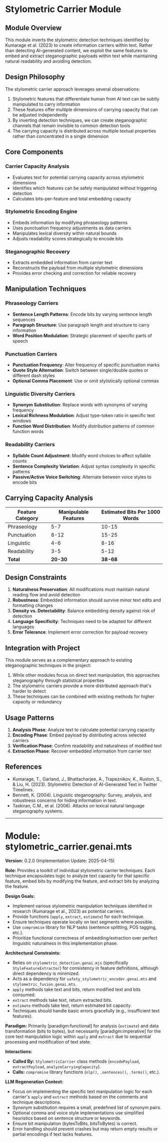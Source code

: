 # Stylometric Carrier Module

## Module Overview
This module inverts the stylometric detection techniques identified by Kumarage et al. (2023) to create information carriers within text. Rather than detecting AI-generated content, we exploit the same features to embed and extract steganographic payloads within text while maintaining natural readability and avoiding detection.

## Design Philosophy
The stylometric carrier approach leverages several observations:

1. Stylometric features that differentiate human from AI text can be subtly manipulated to carry information
2. These features offer multiple dimensions of carrying capacity that can be adjusted independently
3. By inverting detection techniques, we can create steganographic channels that remain invisible to common detection tools
4. The carrying capacity is distributed across multiple textual properties rather than concentrated in a single dimension

## Core Components

### Carrier Capacity Analysis
- Evaluates text for potential carrying capacity across stylometric dimensions
- Identifies which features can be safely manipulated without triggering detection
- Calculates bits-per-feature and total embedding capacity

### Stylometric Encoding Engine
- Embeds information by modifying phraseology patterns
- Uses punctuation frequency adjustments as data carriers
- Manipulates lexical diversity within natural bounds
- Adjusts readability scores strategically to encode bits

### Steganographic Recovery
- Extracts embedded information from carrier text
- Reconstructs the payload from multiple stylometric dimensions
- Provides error checking and correction for reliable recovery

## Manipulation Techniques

### Phraseology Carriers
- **Sentence Length Patterns**: Encode bits by varying sentence length sequences
- **Paragraph Structure**: Use paragraph length and structure to carry information
- **Word Position Modulation**: Strategic placement of specific parts of speech

### Punctuation Carriers
- **Punctuation Frequency**: Alter frequency of specific punctuation marks
- **Quote Style Alternation**: Switch between single/double quotes or different dash styles
- **Optional Comma Placement**: Use or omit stylistically optional commas

### Linguistic Diversity Carriers
- **Synonym Substitution**: Replace words with synonyms of varying frequency
- **Lexical Richness Modulation**: Adjust type-token ratio in specific text windows
- **Function Word Distribution**: Modify distribution patterns of common function words

### Readability Carriers
- **Syllable Count Adjustment**: Modify word choices to affect syllable counts
- **Sentence Complexity Variation**: Adjust syntax complexity in specific patterns
- **Passive/Active Voice Switching**: Alternate between voice styles to encode bits

## Carrying Capacity Analysis

| Feature Category | Manipulable Features | Estimated Bits Per 1000 Words |
|------------------|----------------------|------------------------------|
| Phraseology      | 5-7                  | 10-15                        |
| Punctuation      | 8-12                 | 15-25                        |
| Linguistic       | 4-6                  | 8-16                         |
| Readability      | 3-5                  | 5-12                         |
| **Total**        | **20-30**            | **38-68**                    |

## Design Constraints

1. **Naturalness Preservation**: All modifications must maintain natural reading flow and avoid detection
2. **Robustness**: Embedded information should survive minor text edits and formatting changes
3. **Density vs. Detectability**: Balance embedding density against risk of detection
4. **Language Specificity**: Techniques need to be adapted for different languages
5. **Error Tolerance**: Implement error correction for payload recovery

## Integration with Project

This module serves as a complementary approach to existing steganographic techniques in the project:

1. While other modules focus on direct text manipulation, this approaches steganography through statistical properties
2. The stylometric carriers provide a more distributed approach that's harder to detect
3. These techniques can be combined with existing methods for higher capacity or redundancy

## Usage Patterns

1. **Analysis Phase**: Analyze text to calculate potential carrying capacity
2. **Encoding Phase**: Embed payload by distributing across selected carriers
3. **Verification Phase**: Confirm readability and naturalness of modified text
4. **Extraction Phase**: Recover embedded information from carrier text

## References

- Kumarage, T., Garland, J., Bhattacharjee, A., Trapeznikov, K., Ruston, S., & Liu, H. (2023). Stylometric Detection of AI-Generated Text in Twitter Timelines.
- Bennett, K. (2004). Linguistic steganography: Survey, analysis, and robustness concerns for hiding information in text.
- Taskiran, C.M., et al. (2006). Attacks on lexical natural language steganography systems.

---

# Module: stylometric_carrier.genai.mts

**Version:** 0.2.0 (Implementation Update: 2025-04-15)

**Role:** Provides a toolkit of individual stylometric carrier techniques. Each technique encapsulates logic to analyze text capacity for that specific feature, embed bits by modifying the feature, and extract bits by analyzing the feature.

**Design Goals:**

*   Implement various stylometric manipulation techniques identified in research (Kumarage et al., 2023) as potential carriers.
*   Provide functions (`apply`, `extract`, `estimate`) for each technique.
*   Ensure techniques operate locally on text segments where possible.
*   Use `compromise` library for NLP tasks (sentence splitting, POS tagging, etc.).
*   Prioritize functional correctness of embedding/extraction over perfect linguistic naturalness in this implementation phase.

**Architectural Constraints:**

*   Relies on `stylometric_detection.genai.mjs` (specifically `StyleFeatureExtractor`) for consistency in feature definitions, although direct dependency is minimized.
*   Acts as a dependency for `safety_stylometric_encoder.genai.mts` and `stylometric_fusion.genai.mts`.
*   `apply` methods take text and bits, return modified text and bits consumed.
*   `extract` methods take text, return extracted bits.
*   `estimate` methods take text, return estimated bit capacity.
*   Techniques should handle basic errors gracefully (e.g., insufficient text features).

**Paradigm:** Primarily [paradigm:functional] for analysis (`estimate`) and data transformation (bits to bytes), but necessarily [paradigm:imperative] for the core text manipulation logic within `apply` and `extract` due to sequential processing and modification of text state.

**Interactions:**

*   **Called By:** `StylometricCarrier` class methods (`encodePayload`, `extractPayload`, `analyzeCarryingCapacity`).
*   **Calls:** `compromise` library functions (`nlp()`, `.sentences()`, `.terms()`, etc.).

**LLM Regeneration Context:**

*   Focus on implementing the specific text manipulation logic for each carrier's `apply` and `extract` methods based on the comments and technique descriptions.
*   Synonym substitution requires a small, predefined list of synonym pairs.
*   Optional comma and voice style implementations use simplified heuristics based on sentence structure or keywords.
*   Ensure bit manipulation (bytesToBits, bitsToBytes) is correct.
*   Error handling should prevent crashes but may return empty results or partial encodings if text lacks features.